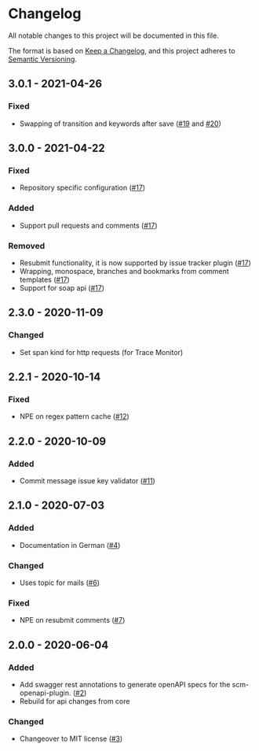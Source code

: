 # Changelog
All notable changes to this project will be documented in this file.

The format is based on [Keep a Changelog](https://keepachangelog.com/en/1.0.0/),
and this project adheres to [Semantic Versioning](https://semver.org/spec/v2.0.0.html).

## 3.0.1 - 2021-04-26
### Fixed
- Swapping of transition and keywords after save ([#19](https://github.com/scm-manager/scm-jira-plugin/issues/19) and [#20](https://github.com/scm-manager/scm-jira-plugin/pull/20)) 

## 3.0.0 - 2021-04-22
### Fixed
- Repository specific configuration ([#17](https://github.com/scm-manager/scm-jira-plugin/pull/17))

### Added
- Support pull requests and comments ([#17](https://github.com/scm-manager/scm-jira-plugin/pull/17))

### Removed
- Resubmit functionality, it is now supported by issue tracker plugin ([#17](https://github.com/scm-manager/scm-jira-plugin/pull/17))
- Wrapping, monospace, branches and bookmarks from comment templates ([#17](https://github.com/scm-manager/scm-jira-plugin/pull/17))
- Support for soap api ([#17](https://github.com/scm-manager/scm-jira-plugin/pull/17))

## 2.3.0 - 2020-11-09
### Changed
- Set span kind for http requests (for Trace Monitor)

## 2.2.1 - 2020-10-14
### Fixed
- NPE on regex pattern cache ([#12](https://github.com/scm-manager/scm-jira-plugin/pull/12))

## 2.2.0 - 2020-10-09
### Added
- Commit message issue key validator ([#11](https://github.com/scm-manager/scm-jira-plugin/pull/11))

## 2.1.0 - 2020-07-03
### Added
- Documentation in German ([#4](https://github.com/scm-manager/scm-jira-plugin/pull/4))

### Changed
- Uses topic for mails ([#6](https://github.com/scm-manager/scm-jira-plugin/pull/6))

### Fixed
- NPE on resubmit comments ([#7](https://github.com/scm-manager/scm-jira-plugin/pull/7))

## 2.0.0 - 2020-06-04
### Added
- Add swagger rest annotations to generate openAPI specs for the scm-openapi-plugin. ([#2](https://github.com/scm-manager/scm-jira-plugin/pull/2))
- Rebuild for api changes from core

### Changed
- Changeover to MIT license ([#3](https://github.com/scm-manager/scm-jira-plugin/pull/3))

